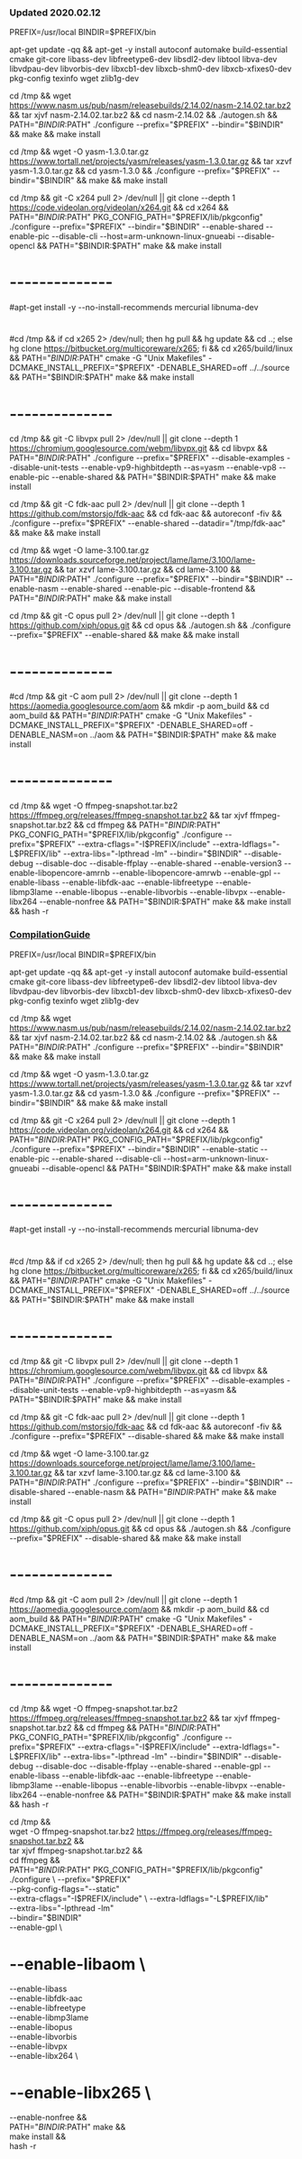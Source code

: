 

### Updated 2020.02.12

PREFIX=/usr/local
BINDIR=$PREFIX/bin

apt-get update -qq && apt-get -y install autoconf automake build-essential cmake git-core libass-dev libfreetype6-dev libsdl2-dev libtool libva-dev libvdpau-dev libvorbis-dev libxcb1-dev libxcb-shm0-dev libxcb-xfixes0-dev pkg-config texinfo wget zlib1g-dev


cd /tmp && wget https://www.nasm.us/pub/nasm/releasebuilds/2.14.02/nasm-2.14.02.tar.bz2 && tar xjvf nasm-2.14.02.tar.bz2 && cd nasm-2.14.02 && ./autogen.sh && PATH="$BINDIR:$PATH" ./configure --prefix="$PREFIX" --bindir="$BINDIR" && make && make install

cd /tmp && wget -O yasm-1.3.0.tar.gz https://www.tortall.net/projects/yasm/releases/yasm-1.3.0.tar.gz && tar xzvf yasm-1.3.0.tar.gz && cd yasm-1.3.0 && ./configure --prefix="$PREFIX" --bindir="$BINDIR" && make && make install


cd /tmp && git -C x264 pull 2> /dev/null || git clone --depth 1 https://code.videolan.org/videolan/x264.git && cd x264 && PATH="$BINDIR:$PATH" PKG_CONFIG_PATH="$PREFIX/lib/pkgconfig" ./configure --prefix="$PREFIX" --bindir="$BINDIR" --enable-shared --enable-pic --disable-cli --host=arm-unknown-linux-gnueabi --disable-opencl && PATH="$BINDIR:$PATH" make && make install

# --------------
#apt-get install -y --no-install-recommends mercurial libnuma-dev 
#
#cd /tmp && if cd x265 2> /dev/null; then hg pull && hg update && cd ..; else hg clone https://bitbucket.org/multicoreware/x265; fi && cd x265/build/linux && PATH="$BINDIR:$PATH" cmake -G "Unix Makefiles" -DCMAKE_INSTALL_PREFIX="$PREFIX" -DENABLE_SHARED=off ../../source && PATH="$BINDIR:$PATH" make && make install
# --------------

cd /tmp && git -C libvpx pull 2> /dev/null || git clone --depth 1 https://chromium.googlesource.com/webm/libvpx.git && cd libvpx && PATH="$BINDIR:$PATH" ./configure --prefix="$PREFIX" --disable-examples --disable-unit-tests --enable-vp9-highbitdepth --as=yasm --enable-vp8 --enable-pic --enable-shared && PATH="$BINDIR:$PATH" make && make install

cd /tmp && git -C fdk-aac pull 2> /dev/null || git clone --depth 1 https://github.com/mstorsjo/fdk-aac && cd fdk-aac && autoreconf -fiv && ./configure --prefix="$PREFIX" --enable-shared --datadir="/tmp/fdk-aac" && make && make install

cd /tmp && wget -O lame-3.100.tar.gz https://downloads.sourceforge.net/project/lame/lame/3.100/lame-3.100.tar.gz && tar xzvf lame-3.100.tar.gz && cd lame-3.100 && PATH="$BINDIR:$PATH" ./configure --prefix="$PREFIX" --bindir="$BINDIR" --enable-nasm --enable-shared --enable-pic --disable-frontend && PATH="$BINDIR:$PATH" make && make install

cd /tmp && git -C opus pull 2> /dev/null || git clone --depth 1 https://github.com/xiph/opus.git && cd opus && ./autogen.sh && ./configure --prefix="$PREFIX" --enable-shared && make && make install

# --------------
#cd /tmp && git -C aom pull 2> /dev/null || git clone --depth 1 https://aomedia.googlesource.com/aom && mkdir -p aom_build && cd aom_build && PATH="$BINDIR:$PATH" cmake -G "Unix Makefiles" -DCMAKE_INSTALL_PREFIX="$PREFIX" -DENABLE_SHARED=off -DENABLE_NASM=on ../aom && PATH="$BINDIR:$PATH" make && make install
# --------------

cd /tmp && wget -O ffmpeg-snapshot.tar.bz2 https://ffmpeg.org/releases/ffmpeg-snapshot.tar.bz2 && tar xjvf ffmpeg-snapshot.tar.bz2 && cd ffmpeg && PATH="$BINDIR:$PATH" PKG_CONFIG_PATH="$PREFIX/lib/pkgconfig" ./configure --prefix="$PREFIX" --extra-cflags="-I$PREFIX/include" --extra-ldflags="-L$PREFIX/lib" --extra-libs="-lpthread -lm" --bindir="$BINDIR" --disable-debug --disable-doc --disable-ffplay --enable-shared --enable-version3 --enable-libopencore-amrnb  --enable-libopencore-amrwb --enable-gpl --enable-libass --enable-libfdk-aac --enable-libfreetype --enable-libmp3lame --enable-libopus --enable-libvorbis --enable-libvpx --enable-libx264 --enable-nonfree && PATH="$BINDIR:$PATH" make && make install && hash -r


### [CompilationGuide](https://trac.ffmpeg.org/wiki/CompilationGuide/Ubuntu)

PREFIX=/usr/local
BINDIR=$PREFIX/bin

apt-get update -qq && apt-get -y install autoconf automake build-essential cmake git-core libass-dev libfreetype6-dev libsdl2-dev libtool libva-dev libvdpau-dev libvorbis-dev libxcb1-dev libxcb-shm0-dev libxcb-xfixes0-dev pkg-config texinfo wget zlib1g-dev


cd /tmp && wget https://www.nasm.us/pub/nasm/releasebuilds/2.14.02/nasm-2.14.02.tar.bz2 && tar xjvf nasm-2.14.02.tar.bz2 && cd nasm-2.14.02 && ./autogen.sh && PATH="$BINDIR:$PATH" ./configure --prefix="$PREFIX" --bindir="$BINDIR" && make && make install

cd /tmp && wget -O yasm-1.3.0.tar.gz https://www.tortall.net/projects/yasm/releases/yasm-1.3.0.tar.gz && tar xzvf yasm-1.3.0.tar.gz && cd yasm-1.3.0 && ./configure --prefix="$PREFIX" --bindir="$BINDIR" && make && make install


cd /tmp && git -C x264 pull 2> /dev/null || git clone --depth 1 https://code.videolan.org/videolan/x264.git && cd x264 && PATH="$BINDIR:$PATH" PKG_CONFIG_PATH="$PREFIX/lib/pkgconfig" ./configure --prefix="$PREFIX" --bindir="$BINDIR" --enable-static --enable-pic --enable-shared --disable-cli --host=arm-unknown-linux-gnueabi --disable-opencl && PATH="$BINDIR:$PATH" make && make install

# --------------
#apt-get install -y --no-install-recommends mercurial libnuma-dev 
#
#cd /tmp && if cd x265 2> /dev/null; then hg pull && hg update && cd ..; else hg clone https://bitbucket.org/multicoreware/x265; fi && cd x265/build/linux && PATH="$BINDIR:$PATH" cmake -G "Unix Makefiles" -DCMAKE_INSTALL_PREFIX="$PREFIX" -DENABLE_SHARED=off ../../source && PATH="$BINDIR:$PATH" make && make install
# --------------

cd /tmp && git -C libvpx pull 2> /dev/null || git clone --depth 1 https://chromium.googlesource.com/webm/libvpx.git && cd libvpx && PATH="$BINDIR:$PATH" ./configure --prefix="$PREFIX" --disable-examples --disable-unit-tests --enable-vp9-highbitdepth --as=yasm && PATH="$BINDIR:$PATH" make && make install

cd /tmp && git -C fdk-aac pull 2> /dev/null || git clone --depth 1 https://github.com/mstorsjo/fdk-aac && cd fdk-aac && autoreconf -fiv && ./configure --prefix="$PREFIX" --disable-shared && make && make install

cd /tmp && wget -O lame-3.100.tar.gz https://downloads.sourceforge.net/project/lame/lame/3.100/lame-3.100.tar.gz && tar xzvf lame-3.100.tar.gz && cd lame-3.100 && PATH="$BINDIR:$PATH" ./configure --prefix="$PREFIX" --bindir="$BINDIR" --disable-shared --enable-nasm && PATH="$BINDIR:$PATH" make && make install

cd /tmp && git -C opus pull 2> /dev/null || git clone --depth 1 https://github.com/xiph/opus.git && cd opus && ./autogen.sh && ./configure --prefix="$PREFIX" --disable-shared && make && make install

# --------------
#cd /tmp && git -C aom pull 2> /dev/null || git clone --depth 1 https://aomedia.googlesource.com/aom && mkdir -p aom_build && cd aom_build && PATH="$BINDIR:$PATH" cmake -G "Unix Makefiles" -DCMAKE_INSTALL_PREFIX="$PREFIX" -DENABLE_SHARED=off -DENABLE_NASM=on ../aom && PATH="$BINDIR:$PATH" make && make install
# --------------

cd /tmp && wget -O ffmpeg-snapshot.tar.bz2 https://ffmpeg.org/releases/ffmpeg-snapshot.tar.bz2 && tar xjvf ffmpeg-snapshot.tar.bz2 && cd ffmpeg && PATH="$BINDIR:$PATH" PKG_CONFIG_PATH="$PREFIX/lib/pkgconfig" ./configure --prefix="$PREFIX" --extra-cflags="-I$PREFIX/include" --extra-ldflags="-L$PREFIX/lib" --extra-libs="-lpthread -lm" --bindir="$BINDIR" --disable-debug --disable-doc --disable-ffplay --enable-shared --enable-gpl --enable-libass --enable-libfdk-aac --enable-libfreetype --enable-libmp3lame --enable-libopus --enable-libvorbis --enable-libvpx --enable-libx264 --enable-nonfree && PATH="$BINDIR:$PATH" make && make install && hash -r

cd /tmp && \
wget -O ffmpeg-snapshot.tar.bz2 https://ffmpeg.org/releases/ffmpeg-snapshot.tar.bz2 && \
tar xjvf ffmpeg-snapshot.tar.bz2 && \
cd ffmpeg && \
PATH="$BINDIR:$PATH" PKG_CONFIG_PATH="$PREFIX/lib/pkgconfig" ./configure \
  --prefix="$PREFIX" \
  --pkg-config-flags="--static" \
  --extra-cflags="-I$PREFIX/include" \
  --extra-ldflags="-L$PREFIX/lib" \
  --extra-libs="-lpthread -lm" \
  --bindir="$BINDIR" \
  --enable-gpl \
#  --enable-libaom \
  --enable-libass \
  --enable-libfdk-aac \
  --enable-libfreetype \
  --enable-libmp3lame \
  --enable-libopus \
  --enable-libvorbis \
  --enable-libvpx \
  --enable-libx264 \
#  --enable-libx265 \
  --enable-nonfree && \
PATH="$BINDIR:$PATH" make && \
make install && \
hash -r
